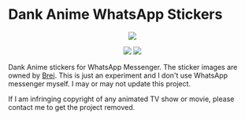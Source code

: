 # Dank Anime WhatsApp Stickers
<p align="center">
  <img src="https://tildegit.org/shouko/Dank-Anime-WhatsApp-Stickers/raw/branch/master/images/logo/logo.png">
</p>

<p align="center">
  <img src="https://tildegit.org/shouko/Dank-Anime-WhatsApp-Stickers/raw/branch/master/images/screenshots/1.png">
  <img src="https://tildegit.org/shouko/Dank-Anime-WhatsApp-Stickers/raw/branch/master/images/screenshots/2.png">
</p>

Dank Anime stickers for WhatsApp Messenger. The sticker images are owned by [Brei](https://t.me/bourros). This is just an experiment and I don't use WhatsApp messenger myself. I may or may not update this project. 

If I am infringing copyright of any animated TV show or movie, please contact me to get the project removed.